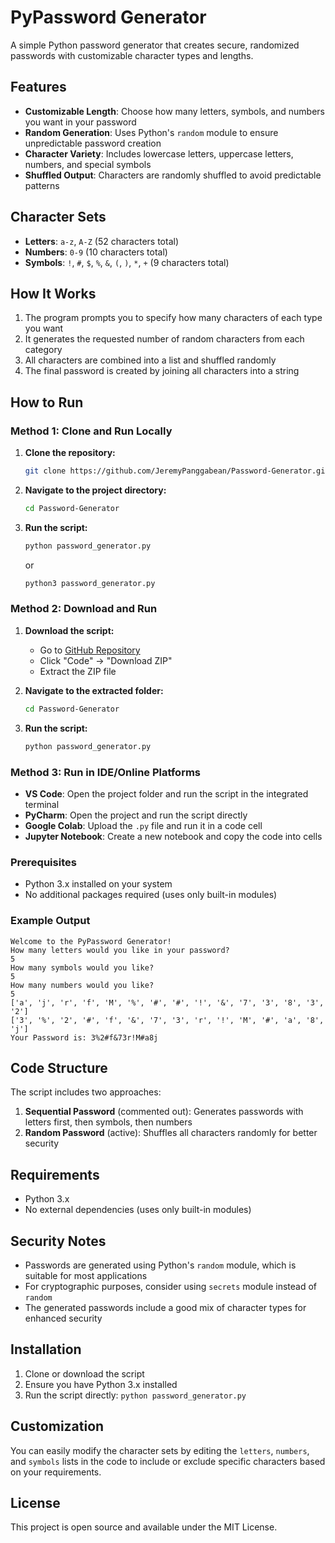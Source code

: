 # PyPassword Generator

A simple Python password generator that creates secure, randomized passwords with customizable character types and lengths.

## Features

- **Customizable Length**: Choose how many letters, symbols, and numbers you want in your password
- **Random Generation**: Uses Python's `random` module to ensure unpredictable password creation
- **Character Variety**: Includes lowercase letters, uppercase letters, numbers, and special symbols
- **Shuffled Output**: Characters are randomly shuffled to avoid predictable patterns

## Character Sets

- **Letters**: `a-z`, `A-Z` (52 characters total)
- **Numbers**: `0-9` (10 characters total)
- **Symbols**: `!`, `#`, `$`, `%`, `&`, `(`, `)`, `*`, `+` (9 characters total)

## How It Works

1. The program prompts you to specify how many characters of each type you want
2. It generates the requested number of random characters from each category
3. All characters are combined into a list and shuffled randomly
4. The final password is created by joining all characters into a string

## How to Run

### Method 1: Clone and Run Locally

1. **Clone the repository:**
   ```bash
   git clone https://github.com/JeremyPanggabean/Password-Generator.git
   ```

2. **Navigate to the project directory:**
   ```bash
   cd Password-Generator
   ```

3. **Run the script:**
   ```bash
   python password_generator.py
   ```
   or
   ```bash
   python3 password_generator.py
   ```

### Method 2: Download and Run

1. **Download the script:**
   - Go to [GitHub Repository](https://github.com/JeremyPanggabean/Password-Generator.git)
   - Click "Code" → "Download ZIP"
   - Extract the ZIP file

2. **Navigate to the extracted folder:**
   ```bash
   cd Password-Generator
   ```

3. **Run the script:**
   ```bash
   python password_generator.py
   ```

### Method 3: Run in IDE/Online Platforms

- **VS Code**: Open the project folder and run the script in the integrated terminal
- **PyCharm**: Open the project and run the script directly
- **Google Colab**: Upload the `.py` file and run it in a code cell
- **Jupyter Notebook**: Create a new notebook and copy the code into cells

### Prerequisites

- Python 3.x installed on your system
- No additional packages required (uses only built-in modules)

### Example Output

```
Welcome to the PyPassword Generator!
How many letters would you like in your password?
5
How many symbols would you like?
5
How many numbers would you like?
5
['a', 'j', 'r', 'f', 'M', '%', '#', '#', '!', '&', '7', '3', '8', '3', '2']
['3', '%', '2', '#', 'f', '&', '7', '3', 'r', '!', 'M', '#', 'a', '8', 'j']
Your Password is: 3%2#f&73r!M#a8j
```

## Code Structure

The script includes two approaches:

1. **Sequential Password** (commented out): Generates passwords with letters first, then symbols, then numbers
2. **Random Password** (active): Shuffles all characters randomly for better security

## Requirements

- Python 3.x
- No external dependencies (uses only built-in modules)

## Security Notes

- Passwords are generated using Python's `random` module, which is suitable for most applications
- For cryptographic purposes, consider using `secrets` module instead of `random`
- The generated passwords include a good mix of character types for enhanced security

## Installation

1. Clone or download the script
2. Ensure you have Python 3.x installed
3. Run the script directly: `python password_generator.py`

## Customization

You can easily modify the character sets by editing the `letters`, `numbers`, and `symbols` lists in the code to include or exclude specific characters based on your requirements.

## License

This project is open source and available under the MIT License.
